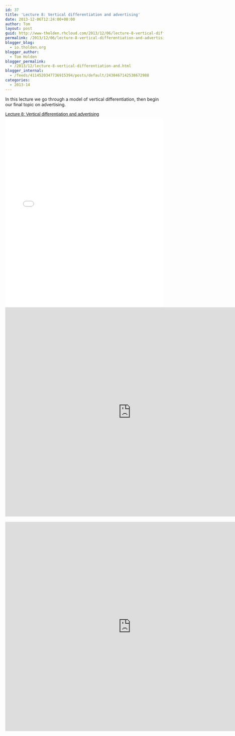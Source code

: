 ```yaml
---
id: 37
title: 'Lecture 8: Vertical differentiation and advertising'
date: 2013-12-06T12:24:00+00:00
author: Tom
layout: post
guid: http://www-tholden.rhcloud.com/2013/12/06/lecture-8-vertical-differentiation-and-advertising/
permalink: /2013/12/06/lecture-8-vertical-differentiation-and-advertising/
blogger_blog:
  - io.tholden.org
blogger_author:
  - Tom Holden
blogger_permalink:
  - /2013/12/lecture-8-vertical-differentiation-and.html
blogger_internal:
  - /feeds/4114520347736915394/posts/default/2430467142538672988
categories:
  - 2013-14
---
```

In this lecture we go through a model of vertical differentiation, then begin our final topic on advertising.  <br /> <div style="-x-system-font: none; display: block; font-family: Helvetica,Arial,Sans-serif; font-size-adjust: none; font-size: 14px; font-stretch: normal; font-style: normal; font-variant: normal; font-weight: normal; line-height: normal; margin: 12px auto 6px auto;"><a href="http://www.scribd.com/doc/189823652/Lecture-8-Vertical-differentiation-and-advertising" style="text-decoration: underline;" title="View Lecture 8: Vertical differentiation and advertising on Scribd">Lecture 8: Vertical differentiation and advertising</a></div><iframe data-aspect-ratio="undefined" data-auto-height="false" frameborder="0" height="600" scrolling="no" src="//www.scribd.com/embeds/189823652/content?start_page=1&amp;view_mode=slideshow&amp;show_recommendations=false" width="100%"></iframe> <br /> <div style="clear: both; text-align: center;"><object width="800" height="665" class codebase="http://download.macromedia.com/pub/shockwave/cabs/flash/swflash.cab#version=6,0,40,0" data-thumbnail-src="http://i1.ytimg.com/vi/cfRRwwmkDkg/0.jpg"><param name="movie" value="http://www.youtube.com/v/cfRRwwmkDkg?version=3&f=user_uploads&c=google-webdrive-0&app=youtube_gdata" /><param name="bgcolor" value="#FFFFFF" /><param name="allowFullScreen" value="true" /><embed width="800" height="665"  src="http://www.youtube.com/v/cfRRwwmkDkg?version=3&f=user_uploads&c=google-webdrive-0&app=youtube_gdata" type="application/x-shockwave-flash" allowfullscreen="true"/></object></div> <br /> <div style="clear: both; text-align: center;"><object width="800" height="665" class codebase="http://download.macromedia.com/pub/shockwave/cabs/flash/swflash.cab#version=6,0,40,0" data-thumbnail-src="http://i1.ytimg.com/vi/cZoP9YCIijk/0.jpg"><param name="movie" value="http://www.youtube.com/v/cZoP9YCIijk?version=3&f=user_uploads&c=google-webdrive-0&app=youtube_gdata" /><param name="bgcolor" value="#FFFFFF" /><param name="allowFullScreen" value="true" /><embed width="800" height="665"  src="http://www.youtube.com/v/cZoP9YCIijk?version=3&f=user_uploads&c=google-webdrive-0&app=youtube_gdata" type="application/x-shockwave-flash" allowfullscreen="true"/></object></div>